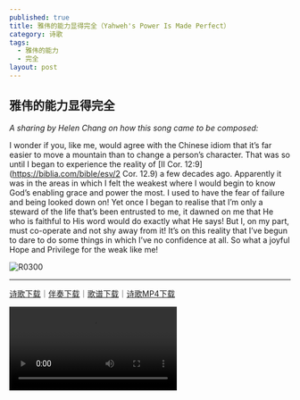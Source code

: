 ```yaml
---
published: true
title: 雅伟的能力显得完全（Yahweh's Power Is Made Perfect）
category: 诗歌
tags:
  - 雅伟的能力
  - 完全
layout: post
---
```


## 雅伟的能力显得完全

*A sharing by Helen Chang on how this song came to be composed:*

I wonder if you, like me, would agree with the Chinese idiom that it’s far easier to move a mountain than to change a person’s character. That was so until I began to experience the reality of [II Cor. 12:9](https://biblia.com/bible/esv/2 Cor. 12.9) a few decades ago. Apparently it was in the areas in which I felt the weakest where I would begin to know God’s enabling grace and power the most. I used to have the fear of failure and being looked down on! Yet once I began to realise that I’m only a steward of the life that’s been entrusted to me, it dawned on me that He who is faithful to His word would do exactly what He says! But I, on my part, must co-operate and not shy away from it! It’s on this reality that I’ve begun to dare to do some things in which I’ve no confidence at all. So what a joyful Hope and Privilege for the weak like me!


![R0300](http://christiandiscipleschurch.org/sites/default/files/music/sheet/R0510.png)



---

[诗歌下载](http://christiandiscipleschurch.org/sites/default/files/music/mp3/D0510.mp3)｜[伴奏下载](http://christiandiscipleschurch.org/sites/default/files/music/mp3/D0510i.mp3)｜[歌谱下载](http://christiandiscipleschurch.org/sites/default/files/music/pdf/D0510.pdf)｜[诗歌MP4下载](http://christiandiscipleschurch.org/sites/default/files/music/mp4/D0510.mp4)

<video src="http://christiandiscipleschurch.org/sites/default/files/music/mp4/D0510.mp4" controls="controls" style="max-width: 730px;">
</video>

